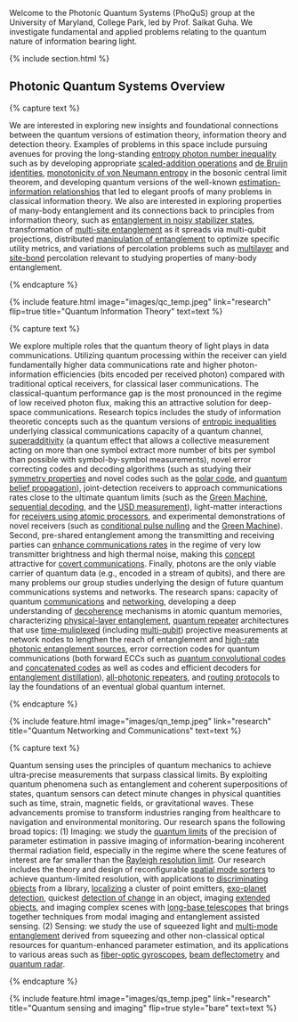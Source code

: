 ---
---

Welcome to the Photonic Quantum Systems (PhoQuS) group at the University of Maryland, College Park, led by Prof. Saikat Guha. We investigate fundamental and applied problems relating to the quantum nature of information bearing light.



{% include section.html %}

## Photonic Quantum Systems Overview

{% capture text %}

We are interested in exploring new insights and foundational connections between the quantum versions of estimation theory, information theory and detection theory. Examples of problems in this space include pursuing avenues for proving the long-standing [entropy photon number inequality](https://ieeexplore.ieee.org/document/4601037) such as by developing appropriate [scaled-addition operations](https://ieeexplore.ieee.org/document/7541390) and [de Bruijn identities](https://ieeexplore.ieee.org/document/8006658), [monotonicity of von Neumann entropy](https://dspace.mit.edu/bitstream/handle/1721.1/41840/1/Saikat%20Guha-TR723.pdf) in the bosonic central limit theorem, and developing quantum versions of the well-known [estimation-information relationships](https://ieeexplore.ieee.org/document/1412024) that led to elegant proofs of many problems in classical information theory. We also are interested in exploring properties of many-body entanglement and its connections back to principles from information theory, such as [entanglement in noisy stabilizer states](https://ieeexplore.ieee.org/document/10619666), transformation of [multi-site entanglement](https://www.computer.org/csdl/proceedings-article/qce/2023/432301b154/1SuQDgfl1oA) as it spreads via multi-qubit projections, distributed [manipulation of entanglement](https://arxiv.org/abs/2407.15652) to optimize specific utility metrics, and variations of percolation problems such as [multilayer](https://journals.aps.org/pre/abstract/10.1103/PhysRevE.93.062310) and [site-bond](https://www.nature.com/articles/s41534-022-00536-0) percolation relevant to studying properties of many-body entanglement.

<!-- {%
  include button.html
  link="team"
  text="Meet our team"
  icon="fa-solid fa-arrow-right"
  flip=true
  style="bare"
%} -->

{% endcapture %}

{%
  include feature.html
  image="images/qc_temp.jpeg"
  link="research"
  flip=true
  title="Quantum Information Theory"
  text=text
%}



{% capture text %}

We explore multiple roles that the quantum theory of light plays in data communications. Utilizing quantum processing within the receiver can yield fundamentally higher data communications rate and higher photon-information efficiencies (bits encoded per received photon) compared with traditional optical receivers, for classical laser communications. The classical-quantum performance gap is the most pronounced in the regime of low received photon flux, making this an attractive solution for deep-space communications. Research topics includes the study of information theoretic concepts such as the quantum versions of [entropic inequalities](https://ieeexplore.ieee.org/stamp/stamp.jsp?arnumber=4601037) underlying classical communications capacity of a quantum channel, [superadditivity](https://ieeexplore.ieee.org/document/6034073) (a quantum effect that allows a collective measurement acting on more than one symbol extract more number of bits per symbol than possible with symbol-by-symbol measurements), novel error correcting codes and decoding algorithms (such as studying their [symmetry properties](https://journals.aps.org/pra/abstract/10.1103/PhysRevA.92.062333) and novel codes such as the [polar code](https://ieeexplore.ieee.org/document/6302198), and [quantum belief propagation](https://www.nature.com/articles/s41534-021-00422-1)), joint-detection receivers to approach communications rates close to the ultimate quantum limits (such as the [Green Machine](https://journals.aps.org/prl/abstract/10.1103/PhysRevLett.106.240502), [sequential decoding](https://ieeexplore.ieee.org/document/6284251), and the [USD measurement](https://ieeexplore.ieee.org/document/6620209)), light-matter interactions for [receivers using atomic processors](https://journals.aps.org/pra/abstract/10.1103/PhysRevA.87.052320), and experimental demonstrations of novel receivers (such as [conditional pulse nulling](https://www.nature.com/articles/nphoton.2012.113) and the [Green Machine](https://arxiv.org/abs/2310.05889)). Second, pre-shared entanglement among the transmitting and receiving parties can [enhance communications rates](https://ieeexplore.ieee.org/document/9173940) in the regime of very low transmitter brightness and high thermal noise, making this [concept](https://journals.aps.org/prapplied/abstract/10.1103/PhysRevApplied.19.064015) attractive for [covert communications](https://opg.optica.org/abstract.cfm?uri=QUANTUM-2020-QM6B.5). Finally, photons are the only viable carrier of quantum data (e.g., encoded in a stream of qubits), and there are many problems our group studies underlying the design of future quantum communications systems and networks. The research spans: capacity of quantum [communications](https://www.nature.com/articles/ncomms6235) and [networking](https://ieeexplore.ieee.org/stamp/stamp.jsp?arnumber=10438882), developing a deep understanding of [decoherence](https://journals.aps.org/prresearch/abstract/10.1103/PhysRevResearch.6.013055) mechanisms in atomic quantum memories, characterizing [physical-layer entanglement](https://journals.aps.org/prresearch/abstract/10.1103/PhysRevResearch.5.033149), [quantum repeater](https://journals.aps.org/pra/abstract/10.1103/PhysRevA.92.022357) architectures that use [time-muliplexed](https://journals.aps.org/pra/abstract/10.1103/PhysRevA.104.052612) (including [multi-qubit](https://ieeexplore.ieee.org/document/9605337)) projective measurements at network nodes to lengthen the reach of entanglement and [high-rate photonic entanglement sources](https://journals.aps.org/prapplied/abstract/10.1103/PhysRevApplied.19.054029), error correction codes for quantum communications (both forward ECCs such as [quantum convolutional codes](https://ieeexplore.ieee.org/document/4106119) and [concatenated codes](https://journals.aps.org/prresearch/abstract/10.1103/PhysRevResearch.5.043056) as well as codes and efficient decoders for [entanglement distillation](https://arxiv.org/abs/2408.06299)), [all-photonic repeaters](https://journals.aps.org/pra/abstract/10.1103/PhysRevA.95.012304), and [routing protocols](https://www.nature.com/articles/s41534-019-0139-x) to lay the foundations of an eventual global quantum internet.

<!-- {%
  include button.html
  link="research"
  text="See our publications"
  icon="fa-solid fa-arrow-right"
  flip=true
  style="bare"
%} -->

{% endcapture %}

{%
  include feature.html
  image="images/qn_temp.jpeg"
  link="research"
  title="Quantum Networking and Communications"
  text=text
%}

{% capture text %}

Quantum sensing uses the principles of quantum mechanics to achieve ultra-precise measurements that surpass classical limits. By exploiting quantum phenomena such as entanglement and coherent superpositions of states, quantum sensors can detect minute changes in physical quantities such as time, strain, magnetic fields, or gravitational waves. These advancements promise to transform industries ranging from healthcare to navigation and environmental monitoring. Our research spans the following broad topics: (1) Imaging: we study the [quantum limits](https://ieeexplore.ieee.org/document/8006566) of the precision of parameter estimation in passive imaging of information-bearing incoherent thermal radiation field, especially in the regime where the scene features of interest are far smaller than the [Rayleigh resolution limit](https://opg.optica.org/josaa/fulltext.cfm?uri=josaa-37-8-1288&id=433687). Our research includes the theory and design of reconfigurable [spatial mode sorters](https://opg.optica.org/abstract.cfm?uri=CLEO_AT-2022-JTh3A.28) to achieve quantum-limited resolution, with applications to [discriminating objects](https://journals.aps.org/prl/abstract/10.1103/PhysRevLett.129.180502) from a library, [localizing](https://ieeexplore.ieee.org/document/9919344) a cluster of point emitters, [exo-planet detection](https://arxiv.org/abs/2407.12776), quickest [detection of change](https://opg.optica.org/view_article.cfm?pdfKey=4020f6f8-7568-4979-89f8d2b769966894_541652) in an object, imaging [extended objects](https://journals.aps.org/pra/abstract/10.1103/PhysRevA.99.033847), and imaging complex scenes with [long-base telescopes](https://arxiv.org/abs/2406.16789) that brings together techniques from modal imaging and entanglement assisted sensing. (2) Sensing: we study the use of squeezed light and [multi-mode entanglement](https://journals.aps.org/prresearch/abstract/10.1103/PhysRevResearch.3.033114) derived from squeezing and other non-classical optical resources for quantum-enhanced parameter estimation, and its applications to various areas such as [fiber-optic gyroscopes](https://journals.aps.org/prapplied/abstract/10.1103/PhysRevApplied.14.034065), [beam deflectometry](https://opg.optica.org/abstract.cfm?uri=CLEO_AT-2022-JW3A.24) and [quantum radar](https://ieeexplore.ieee.org/stamp/stamp.jsp?arnumber=10619544). 

<!-- {%
  include button.html
  link="projects"
  text="Browse our projects"
  icon="fa-solid fa-arrow-right"
  flip=true
  style="bare"
%} -->

{% endcapture %}

{%
  include feature.html
  image="images/qs_temp.jpeg"
  link="research"
  title="Quantum sensing and imaging"
  flip=true
  style="bare"
  text=text
%}